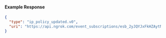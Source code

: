 <!-- Code generated for API Clients. DO NOT EDIT. -->

#### Example Response

```json
{
  "type": "ip_policy_updated.v0",
  "uri": "https://api.ngrok.com/event_subscriptions/esb_2yJQYJxFkHZAytNpYxSWLIUpdpJ/sources/ip_policy_updated.v0"
}
```
